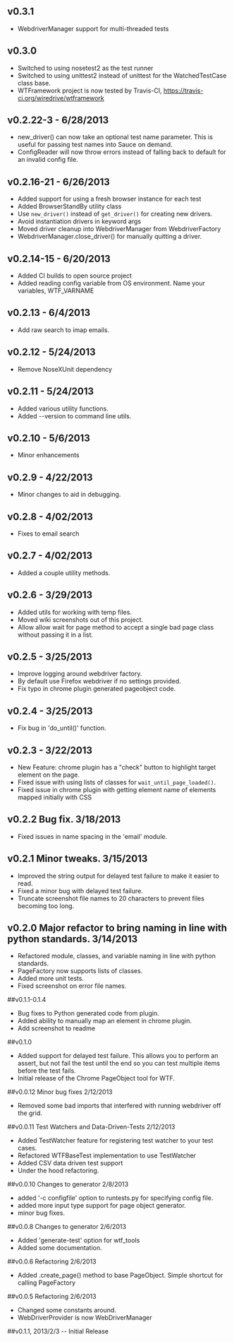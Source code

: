 ## v0.3.1
- WebdriverManager support for multi-threaded tests 

## v0.3.0 
- Switched to using nosetest2 as the test runner
- Switched to using unittest2 instead of unittest for the WatchedTestCase class base.
- WTFramework project is now tested by Travis-CI, 
  https://travis-ci.org/wiredrive/wtframework

## v0.2.22-3 - 6/28/2013
- new_driver() can now take an optional test name parameter.  This is useful for passing 
test names into Sauce on demand.
- ConfigReader will now throw errors instead of falling back to default for an invalid 
config file.

## v0.2.16-21 - 6/26/2013
- Added support for using a fresh browser instance for each test
- Added BrowserStandBy utility class
- Use `new_driver()` instead of `get_driver()` for creating new drivers.
- Avoid instantiation drivers in keyword args
- Moved driver cleanup into WebdriverManager from WebdriverFactory
- WebdriverManager.close_driver() for manually quitting a driver.

## v0.2.14-15 - 6/20/2013
- Added CI builds to open source project
- Added reading config variable from OS environment.  Name your variables, WTF_VARNAME

## v0.2.13 - 6/4/2013
- Add raw search to imap emails.

## v0.2.12 - 5/24/2013
- Remove NoseXUnit dependency

## v0.2.11 - 5/24/2013
- Added various utility functions.
- Added --version to command line utils.

## v0.2.10 - 5/6/2013
- Minor enhancements

## v0.2.9 - 4/22/2013
- Minor changes to aid in debugging.

## v0.2.8 - 4/02/2013
- Fixes to email search

## v0.2.7 - 4/02/2013
- Added a couple utility methods.

## v0.2.6 - 3/29/2013
- Added utils for working with temp files.
- Moved wiki screenshots out of this project.
- Allow allow wait for page method to accept a single bad page class without passing it 
  in a list.

## v0.2.5 - 3/25/2013
- Improve logging around webdriver factory.
- By default use Firefox webdriver if no settings provided.
- Fix typo in chrome plugin generated pageobject code.

## v0.2.4 - 3/25/2013
- Fix bug in 'do_until()' function.

## v0.2.3 - 3/22/2013
- New Feature: chrome plugin has a "check" button to highlight target element on the page.
- Fixed issue with using lists of classes for `wait_until_page_loaded()`.
- Fixed issue in chrome plugin with getting element name of elements mapped initially 
with CSS


## v0.2.2 Bug fix. 3/18/2013
- Fixed issues in name spacing in the 'email' module.

## v0.2.1 Minor tweaks. 3/15/2013
- Improved the string output for delayed test failure to make it easier to read.
- Fixed a minor bug with delayed test failure.
- Truncate screenshot file names to 20 characters to prevent files becoming too long.

## v0.2.0 Major refactor to bring naming in line with python standards. 3/14/2013
- Refactored module, classes, and variable naming in line with python standards.
- PageFactory now supports lists of classes.
- Added more unit tests.
- Fixed screenshot on error file names.

##v0.1.1-0.1.4
- Bug fixes to Python generated code from plugin.
- Added ability to manually map an element in chrome plugin.
- Add screenshot to readme

##v0.1.0
- Added support for delayed test failure.  This allows you to perform an assert, 
  but not fail the test until the end so you can test multiple items before the 
  test fails.
- Initial release of the Chrome PageObject tool for WTF. 

##v0.0.12 Minor bug fixes 2/12/2013
- Removed some bad imports that interfered with running webdriver off the grid.

##v0.0.11 Test Watchers and Data-Driven-Tests 2/12/2013
- Added TestWatcher feature for registering test watcher to your test cases.
- Refactored WTFBaseTest implementation to use TestWatcher
- Added CSV data driven test support
- Under the hood refactoring.

##v0.0.10 Changes to generator 2/8/2013
- added '-c configfile' option to runtests.py for specifying config file.
- added more input type support for page object generator.
- minor bug fixes.

##v0.0.8 Changes to generator 2/6/2013
- Added 'generate-test' option for wtf_tools
- Added some documentation.

##v0.0.6 Refactoring 2/6/2013
- Added .create_page() method to base PageObject.  Simple shortcut for calling PageFactory

##v0.0.5 Refactoring 2/6/2013
- Changed some constants around.
- WebDriverProvider is now WebDriverManager

##v0.1.1, 2013/2/3 -- Initial Release
